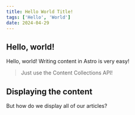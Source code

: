 ```yaml
---
title: Hello World Title!
tags: ['Hello', 'World']
date: 2024-04-29
---
```


## Hello, world!

Hello, world! Writing content in Astro is very easy!

> Just use the Content Collections API!

## Displaying the content

But how do we display all of our articles?